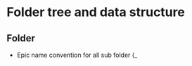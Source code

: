# Folder tree and data structure

## Folder

* Epic name convention for all sub folder (<id>_<title>)
    * Feature
        * Backlog
            * Task

## Data

* Work item: Epic/Feature/Backlog/Task
    * metadata.md:
        * Task id: 2222
        * User name:
        * Title:
        * State:
        * Area:
        * Iteration:
        * Priority:
        * Remaining Work:
        * Activity:
        * Blocked:
    * description.md:
    * discussion.md:
        * Title: <Joe commented Jan 11, 2016>
        * Content:
    * definition_of_done.md (Definition of Done please ignore this filed):
    * development (folder): (each change set as file )
        * changeset_<ID>.md
            * File name:
            * Path:
            * Content:
    * related_work.md (linked):
        * Type:
            * Link to item file:
            * Last update:
    * history.md:
        * User
        * Title:
        * Content:
        * Links:
            * Type:
            * Link to item file:
            * Title:
    * attachments (store attached files in this folder):
    * origin.md (Origin URL link to work item)

